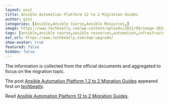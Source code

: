 ```yaml
---
layout: post
title: Ansible Automation Platform 12 to 2 Migration Guides
author: gini
categories: [Ansible,Ansible Course,Ansible Resources,]
image: https://www.techbeatly.com/wp-content/uploads/2022/09/image-1024x337.png
tags: [ansible,ansible course,ansible resources,automation,infrastructre & hardware,aap migration,aap upgrade,ansible automation platform,ansible automation platform migration,ansible automation platform upgrade,ansible migration,how to upgrade aap,openshift,]
ext_url: https://www.techbeatly.com/aap-upgrade/
show-avatar: true
featured: false
hidden: false
---
```


<p>The information is collected from the official documents and aggregated to focus on the migration topic.</p>
<p>The post <a href="https://www.techbeatly.com/aap-upgrade/">Ansible Automation Platform 1.2 to 2 Migration Guides</a> appeared first on <a href="https://www.techbeatly.com">techbeatly</a>.</p>

Read [Ansible Automation Platform 12 to 2 Migration Guides](https://www.techbeatly.com/aap-upgrade/).